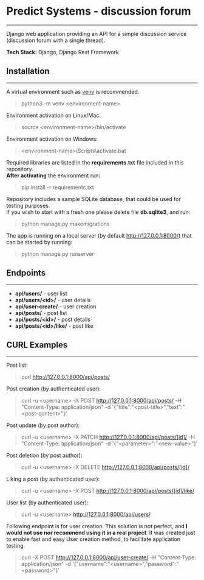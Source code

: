 # Predict Systems - discussion forum

---

Django web application providing an API for a simple discussion service (discussion forum with a single thread).   

**Tech Stack:** Django, Django Rest Framework

## Installation

---

A virtual environment such as [venv](https://docs.python.org/3/library/venv.html) is recommended.

> python3 -m venv \<environment-name\>

Environment activation on Linux/Mac:
> source \<environment-name\>/bin/activate

Environment activation on Windows:
> \<environment-name\>\Scripts\activate.bat

Required libraries are listed in the **requirements.txt** file included in this repository.  
**After activating** the environment run: 

> pip install -r requirements.txt

Repository includes a sample SQLite database, that could be used for testing purposes.  
If you wish to start with a fresh one please delete file **db.sqlite3**, and run:
> python manage.py makemigrations

The app is running on a local server (by default http://127.0.0.1:8000/) that can be started by running:
> python manage.py runserver



## Endpoints

---
 
- **api/users/** - user list
- **api/users/\<id\>/** - user details
- **api/user-create/** - user creation
- **api/posts/** - post list
- **api/posts/\<id\>/** - post details
- **api/posts/\<id\>/like/** - post like

## CURL Examples

---

Post list:
> curl http://127.0.0.1:8000/api/posts/

Post creation (by authenticated user):
> curl -u \<username\> -X POST http://127.0.0.1:8000/api/posts/ -H "Content-Type: application/json" -d '{"title":"\<post-title\>","text":"\<post-content\>"}'

Post update (by post author):
> curl -u \<username\> -X PATCH http://127.0.0.1:8000/api/posts/[id]/ -H "Content-Type: application/json" -d '{"\<parameter\>":"\<new-value\>"}'

Post deletion (by post author):
> curl -u \<username\> -X DELETE http://127.0.0.1:8000/api/posts/[id]/

Liking a post (by authenticated user):
> curl -u \<username\> -X POST http://127.0.0.1:8000/api/posts/[id]/like/

User list (by authenticated user):
> curl -u \<username\> http://127.0.0.1:8000/api/users/

Following endpoint is for user creation. This solution is not perfect, and **I would not use nor recommend using it in a real project**.
It was created just to enable fast and easy User creation method, to facilitate application testing.
> curl -X POST http://127.0.0.1:8000/api/user-create/ -H "Content-Type: application/json" -d '{"username":"\<username\>","password":"\<password\>"}'
